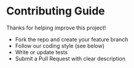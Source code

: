 # Contributing Guide

Thanks for helping improve this project!

- Fork the repo and create your feature branch  
- Follow our coding style (see below)  
- Write or update tests  
- Submit a Pull Request with clear description
